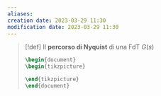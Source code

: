 ```yaml
---
aliases: 
creation date: 2023-03-29 11:30
modification date: 2023-03-29 11:30
---
```


>[!def]
>Il **percorso di Nyquist** di una FdT $G(s)$
> ```tikz
>\begin{document}
>\begin{tikzpicture}
>
>\end{tikzpicture}
>\end{document}
>```



